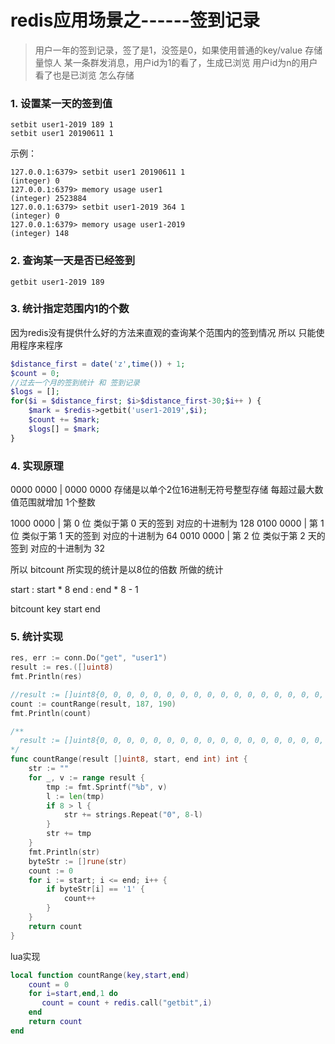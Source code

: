 # redis应用场景之------签到记录


>用户一年的签到记录，签了是1，没签是0，如果使用普通的key/value 存储量惊人
某一条群发消息，用户id为1的看了，生成已浏览 用户id为n的用户看了也是已浏览
怎么存储 


### 1. 设置某一天的签到值

```
setbit user1-2019 189 1
setbit user1 20190611 1 
```
示例：

```
127.0.0.1:6379> setbit user1 20190611 1
(integer) 0
127.0.0.1:6379> memory usage user1
(integer) 2523884
127.0.0.1:6379> setbit user1-2019 364 1
(integer) 0
127.0.0.1:6379> memory usage user1-2019
(integer) 148
```

### 2. 查询某一天是否已经签到

```
getbit user1-2019 189
```

### 3. 统计指定范围内1的个数

因为redis没有提供什么好的方法来直观的查询某个范围内的签到情况 所以 只能使用程序来程序


```php
$distance_first = date('z',time()) + 1;
$count = 0;
//过去一个月的签到统计 和 签到记录
$logs = [];
for($i = $distance_first; $i>$distance_first-30;$i++ ) {
	$mark = $redis->getbit('user1-2019',$i);
	$count += $mark; 
	$logs[] = $mark;
}
```

### 4. 实现原理

0000 0000 | 0000 0000 
存储是以单个2位16进制无符号整型存储 每超过最大数值范围就增加 1个整数

1000 0000 | 第 0 位 类似于第 0 天的签到 对应的十进制为 128
0100 0000 | 第 1 位 类似于第 1 天的签到 对应的十进制为 64
0010 0000 | 第 2 位 类似于第 2 天的签到 对应的十进制为 32

所以 bitcount 所实现的统计是以8位的倍数 所做的统计

start : start * 8
end : end * 8 - 1

bitcount  key start end



### 5. 统计实现

```go
res, err := conn.Do("get", "user1")
result := res.([]uint8)
fmt.Println(res)

//result := []uint8{0, 0, 0, 0, 0, 0, 0, 0, 0, 0, 0, 0, 0, 0, 0, 0, 0, 0, 0, 0, 0, 0, 0, 24}
count := countRange(result, 187, 190)
fmt.Println(count)

/**
  result := []uint8{0, 0, 0, 0, 0, 0, 0, 0, 0, 0, 0, 0, 0, 0, 0, 0, 0, 0, 0, 0, 0, 0, 0, 24}
*/
func countRange(result []uint8, start, end int) int {
	str := ""
	for _, v := range result {
		tmp := fmt.Sprintf("%b", v)
		l := len(tmp)
		if 8 > l {
			str += strings.Repeat("0", 8-l)
		}
		str += tmp
	}
	fmt.Println(str)
	byteStr := []rune(str)
	count := 0
	for i := start; i <= end; i++ {
		if byteStr[i] == '1' {
			count++
		}
	}
	return count
}
```
lua实现

```lua
local function countRange(key,start,end)
    count = 0
	for i=start,end,1 do
       count = count + redis.call("getbit",i)
	end
	return count
end
```








